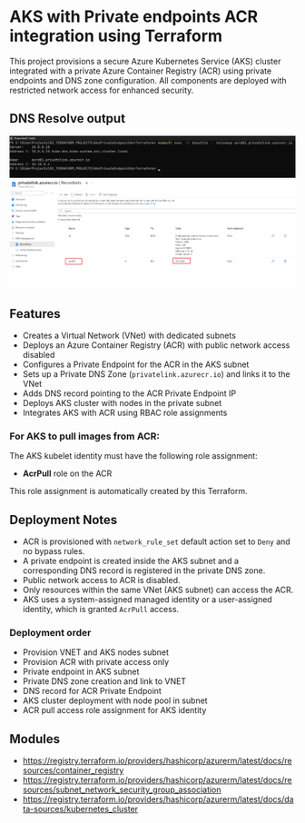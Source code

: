 # AKS with Private endpoints ACR integration using Terraform

This project provisions a secure Azure Kubernetes Service (AKS) cluster integrated with a private Azure Container
Registry (ACR) using private endpoints and DNS zone configuration. All components are deployed with restricted network
access for enhanced security.

## DNS Resolve output

![output](./images/pwsh_MdxVWwUqxg.png)
![portal](./images/msedge_JLTR8hP0cH.png)

## Features

- Creates a Virtual Network (VNet) with dedicated subnets
- Deploys an Azure Container Registry (ACR) with public network access disabled
- Configures a Private Endpoint for the ACR in the AKS subnet
- Sets up a Private DNS Zone (`privatelink.azurecr.io`) and links it to the VNet
- Adds DNS record pointing to the ACR Private Endpoint IP
- Deploys AKS cluster with nodes in the private subnet
- Integrates AKS with ACR using RBAC role assignments

### For AKS to pull images from ACR:

The AKS kubelet identity must have the following role assignment:

- **AcrPull** role on the ACR

This role assignment is automatically created by this Terraform.

## Deployment Notes

- ACR is provisioned with `network_rule_set` default action set to `Deny` and no bypass rules.
- A private endpoint is created inside the AKS subnet and a corresponding DNS record is registered in the private DNS
  zone.
- Public network access to ACR is disabled.
- Only resources within the same VNet (AKS subnet) can access the ACR.
- AKS uses a system-assigned managed identity or a user-assigned identity, which is granted `AcrPull` access.

### Deployment order

- Provision VNET and AKS nodes subnet
- Provision ACR with private access only
- Private endpoint in AKS subnet
- Private DNS zone creation and link to VNET
- DNS record for ACR Private Endpoint
- AKS cluster deployment with node pool in subnet
- ACR pull access role assignment for AKS identity

## Modules

- https://registry.terraform.io/providers/hashicorp/azurerm/latest/docs/resources/container_registry
- https://registry.terraform.io/providers/hashicorp/azurerm/latest/docs/resources/subnet_network_security_group_association
- https://registry.terraform.io/providers/hashicorp/azurerm/latest/docs/data-sources/kubernetes_cluster
